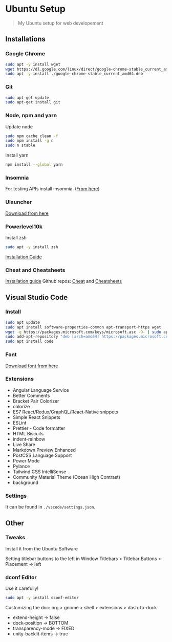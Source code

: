 # Ubuntu Setup

> My Ubuntu setup for web developement

## Installations

### Google Chrome

```sh
sudo apt -y install wget
wget https://dl.google.com/linux/direct/google-chrome-stable_current_amd64.deb
sudo apt -y install ./google-chrome-stable_current_amd64.deb
```

### Git

```sh
sudo apt-get update
sudo apt-get install git
```

### Node, npm and yarn

Update node

```sh
sudo npm cache clean -f
sudo npm install -g n
sudo n stable
```

Install yarn

```sh
npm install --global yarn
```

### Insomnia

For testing APIs install insomnia. ([From
here](https://updates.insomnia.rest/downloads/ubuntu/latest?&app=com.insomnia.app&source=website))

### Ulauncher

[Download from here](https://ulauncher.io/#Download)

### Powerlevel10k

Install zsh

```sh
sudo apt -y install zsh
```

[Installation Guide](https://github.com/romkatv/powerlevel10k)

### Cheat and Cheatsheets

[Installation guide](https://kifarunix.com/install-cheat-command-on-ubuntu-20-04/)
Github repos: [Cheat](https://github.com/cheat/cheat) and [Cheatsheets](https://github.com/cheat/cheatsheets)

## Visual Studio Code

### Install

```sh
sudo apt update
sudo apt install software-properties-common apt-transport-https wget
wget -q https://packages.microsoft.com/keys/microsoft.asc -O- | sudo apt-key add -
sudo add-apt-repository "deb [arch=amd64] https://packages.microsoft.com/repos/vscode stable main"
sudo apt install code
```

### Font

[Download font from here](https://drama-sans.github.io/drama-sans/DramaSans.ttf)

### Extensions

- Angular Language Service
- Better Comments
- Bracket Pair Colorizer
- colorize
- ES7 React/Redux/GraphQL/React-Native snippets
- Simple React Snippets
- ESLint
- Prettier - Code formatter
- HTML Biscuits
- indent-rainbow
- Live Share
- Markdown Preview Enhanced
- PostCSS Language Support
- Power Mode
- Pylance
- Tailwind CSS IntelliSense
- Community Material Theme (Ocean High Contrast)
- background

### Settings

It can be found in `./vscode/settings.json`.

## Other

### Tweaks

Install it from the Ubuntu Software

Setting titlebar buttons to the left in Window Titlebars > Titlebar Buttons >
Placement -> left

### dconf Editor

Use it carefully!

```sh
sudo apt -y install dconf-editor
```

Customizing the doc: org > gnome > shell > extensions > dash-to-dock

- extend-height -> false
- dock-position -> BOTTOM
- transparency-mode -> FIXED
- unity-backlit-items -> true
